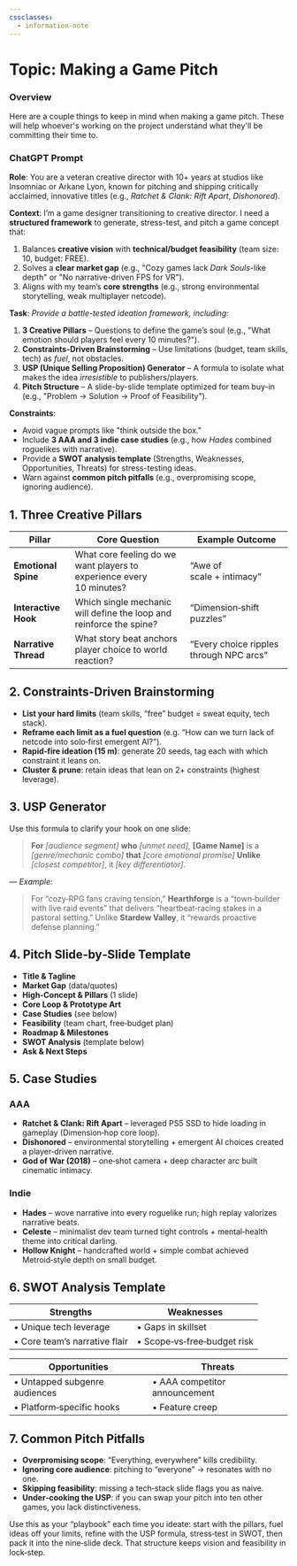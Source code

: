 ```yaml
---
cssclasses:
  - information-note
---
```

# Topic: Making a Game Pitch

### Overview

Here are a couple things to keep in mind when making a game pitch. These will help whoever's working on the project understand what they'll be committing their time to.
### ChatGPT Prompt
**Role**: You are a veteran creative director with 10+ years at studios like Insomniac or Arkane Lyon, known for pitching and shipping critically acclaimed, innovative titles (e.g., _Ratchet & Clank: Rift Apart_, _Dishonored_).

**Context**: I’m a game designer transitioning to creative director. I need a **structured framework** to generate, stress-test, and pitch a game concept that:
1. Balances **creative vision** with **technical/budget feasibility** (team size: 10, budget: FREE).
2. Solves a **clear market gap** (e.g., "Cozy games lack _Dark Souls_-like depth" or "No narrative-driven FPS for VR").
3. Aligns with my team’s **core strengths** (e.g., strong environmental storytelling, weak multiplayer netcode).

**Task**: _Provide a battle-tested ideation framework, including:_
1. **3 Creative Pillars** – Questions to define the game’s soul (e.g., "What emotion should players feel every 10 minutes?").
2. **Constraints-Driven Brainstorming** – Use limitations (budget, team skills, tech) as _fuel_, not obstacles.
3. **USP (Unique Selling Proposition) Generator** – A formula to isolate what makes the idea _irresistible_ to publishers/players.
4. **Pitch Structure** – A slide-by-slide template optimized for team buy-in (e.g., "Problem → Solution → Proof of Feasibility").

**Constraints**:
- Avoid vague prompts like "think outside the box."
- Include **3 AAA and 3 indie case studies** (e.g., how _Hades_ combined roguelikes with narrative).
- Provide a **SWOT analysis template** (Strengths, Weaknesses, Opportunities, Threats) for stress-testing ideas.
- Warn against **common pitch pitfalls** (e.g., overpromising scope, ignoring audience).

## 1. Three Creative Pillars

| Pillar               | Core Question                                                        | Example Outcome                         |
| -------------------- | -------------------------------------------------------------------- | --------------------------------------- |
| **Emotional Spine**  | What core feeling do we want players to experience every 10 minutes? | “Awe of scale + intimacy”               |
| **Interactive Hook** | Which single mechanic will define the loop and reinforce the spine?  | “Dimension‑shift puzzles”               |
| **Narrative Thread** | What story beat anchors player choice to world reaction?             | “Every choice ripples through NPC arcs” |

## 2. Constraints‑Driven Brainstorming

- **List your hard limits** (team skills, “free” budget = sweat equity, tech stack).
- **Reframe each limit as a fuel question** (e.g. “How can we turn lack of netcode into solo‑first emergent AI?”).
- **Rapid‑fire ideation (15 m)**: generate 20 seeds, tag each with which constraint it leans on.
- **Cluster & prune**: retain ideas that lean on 2+ constraints (highest leverage).

## 3. USP Generator
Use this formula to clarify your hook on one slide:

> **For** _[audience segment]_ **who** _[unmet need]_,
> **[Game Name]** is a _[genre/mechanic combo]_ **that** _[core emotional promise]_
> **Unlike** _[closest competitor]_, it _[key differentiator]_.

— _Example:_

> For “cozy‑RPG fans craving tension,” **Hearthforge** is a “town‑builder with live raid events” that delivers “heartbeat‑racing stakes in a pastoral setting.” Unlike **Stardew Valley**, it “rewards proactive defense planning.”

## 4. Pitch Slide‑by‑Slide Template
- **Title & Tagline**
- **Market Gap** (data/quotes)
- **High‑Concept & Pillars** (1 slide)
- **Core Loop & Prototype Art**
- **Case Studies** (see below)
- **Feasibility** (team chart, free‑budget plan)
- **Roadmap & Milestones**
- **SWOT Analysis** (template below)
- **Ask & Next Steps**

## 5. Case Studies

### AAA
- **Ratchet & Clank: Rift Apart** – leveraged PS5 SSD to hide loading in gameplay (Dimension‑hop core loop).
- **Dishonored** – environmental storytelling + emergent AI choices created a player‑driven narrative.
- **God of War (2018)** – one‑shot camera + deep character arc built cinematic intimacy.

### Indie
- **Hades** – wove narrative into every roguelike run; high replay valorizes narrative beats.
- **Celeste** – minimalist dev team turned tight controls + mental‑health theme into critical darling.
- **Hollow Knight** – handcrafted world + simple combat achieved Metroid‑style depth on small budget.

## 6. SWOT Analysis Template

| Strengths                     | Weaknesses                  |
| ----------------------------- | --------------------------- |
| • Unique tech leverage        | • Gaps in skillset          |
| • Core team’s narrative flair | • Scope‑vs‑free‑budget risk |

| Opportunities                 | Threats                       |
| ----------------------------- | ----------------------------- |
| • Untapped subgenre audiences | • AAA competitor announcement |
| • Platform‑specific hooks     | • Feature creep               |

## 7. Common Pitch Pitfalls

- **Overpromising scope**: “Everything, everywhere” kills credibility.
- **Ignoring core audience**: pitching to “everyone” → resonates with no one.
- **Skipping feasibility**: missing a tech‑stack slide flags you as naive.
- **Under‑cooking the USP**: if you can swap your pitch into ten other games, you lack distinctiveness.

Use this as your “playbook” each time you ideate: start with the pillars, fuel ideas off your limits, refine with the USP formula, stress‑test in SWOT, then pack it into the nine‑slide deck. That structure keeps vision and feasibility in lock‑step.